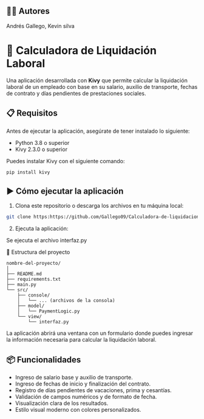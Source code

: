 ## 🧑‍💻 Autores
Andrés Gallego, Kevin silva


# 💸 Calculadora de Liquidación Laboral

Una aplicación desarrollada con **Kivy** que permite calcular la liquidación laboral de un empleado con base en su salario, auxilio de transporte, fechas de contrato y días pendientes de prestaciones sociales.

## 📋 Requisitos

Antes de ejecutar la aplicación, asegúrate de tener instalado lo siguiente:

- Python 3.8 o superior
- Kivy 2.3.0 o superior

Puedes instalar Kivy con el siguiente comando:

```bash
pip install kivy
```


## ▶️ Cómo ejecutar la aplicación

1. Clona este repositorio o descarga los archivos en tu máquina local:

```bash
git clone https:https://github.com/Gallego09/Calculadora-de-liquidacion

```

2. Ejecuta la aplicación:

Se ejecuta el archivo interfaz.py

📁 Estructura del proyecto
```
nombre-del-proyecto/
│
├── README.md
├── requirements.txt
├── main.py
└── src/
    ├── console/
    │   └── ... (archivos de la consola)
    ├── model/
    │   └── PaymentLogic.py
    └── view/
        └── interfaz.py

```

La aplicación abrirá una ventana con un formulario donde puedes ingresar la información necesaria para calcular la liquidación laboral.

## 📦 Funcionalidades

- Ingreso de salario base y auxilio de transporte.
- Ingreso de fechas de inicio y finalización del contrato.
- Registro de días pendientes de vacaciones, prima y cesantías.
- Validación de campos numéricos y de formato de fecha.
- Visualización clara de los resultados.
- Estilo visual moderno con colores personalizados.

